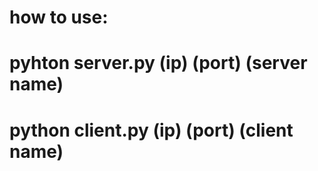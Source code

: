 # how to use:
# pyhton server.py (ip) (port) (server name)
# python client.py (ip) (port) (client name)
